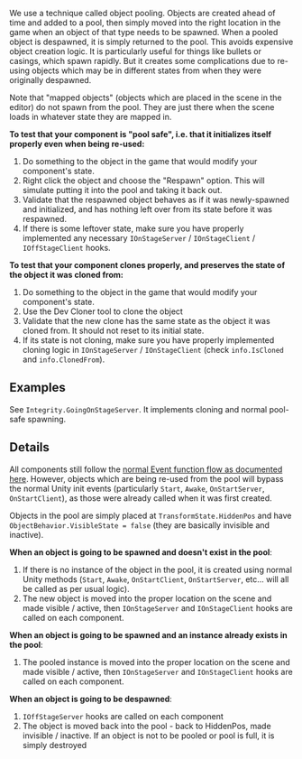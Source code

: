 We use a technique called object pooling. Objects are created ahead of time and added to a pool, then simply moved into the right location in the game when an object of that type needs to be spawned. When a pooled object is despawned, it is simply returned to the pool. This avoids expensive object creation logic. It is particularly useful for things like bullets or casings, which spawn rapidly. But it creates some complications due to re-using objects which may be in different states from when they were originally despawned.

Note that "mapped objects" (objects which are placed in the scene in the editor) do not spawn from the pool. They are just there when the scene loads in whatever state they are mapped in.

**To test that your component is "pool safe", i.e. that it initializes itself properly even when being re-used:**
1. Do something to the object in the game that would modify your component's state.
2. Right click the object and choose the "Respawn" option. This will simulate putting it into the pool and taking it back out.
3. Validate that the respawned object behaves as if it was newly-spawned and initialized, and has nothing left over from its state before it was respawned.
4. If there is some leftover state, make sure you have properly implemented any necessary `IOnStageServer` / `IOnStageClient` / `IOffStageClient` hooks.

**To test that your component clones properly, and preserves the state of the object it was cloned from:**
1. Do something to the object in the game that would modify your component's state.
2. Use the Dev Cloner tool to clone the object
3. Validate that the new clone has the same state as the object it was cloned from. It should not reset to its initial state.
4. If its state is not cloning, make sure you have properly implemented cloning logic in `IOnStageServer` / `IOnStageClient` (check `info.IsCloned` and `info.ClonedFrom`).

## Examples

See `Integrity.GoingOnStageServer`. It implements cloning and normal pool-safe spawning.

## Details

All components still follow the [normal Event function flow as documented here](https://docs.unity3d.com/Manual/ExecutionOrder.html). However, objects which are being re-used from the pool will bypass the normal Unity init events (particularly `Start`, `Awake`, `OnStartServer`, `OnStartClient`), as those were already called when it was first created.

Objects in the pool are simply placed at `TransformState.HiddenPos` and have `ObjectBehavior.VisibleState = false` (they are basically invisible and inactive).

**When an object is going to be spawned and doesn't exist in the pool**:
1. If there is no instance of the object in the pool, it is created using normal Unity methods (`Start`, `Awake`, `OnStartClient`, `OnStartServer`, etc... will all be called as per usual logic).
2. The new object is moved into the proper location on the scene and made visible / active, then `IOnStageServer` and `IOnStageClient` hooks are called on each component.

**When an object is going to be spawned and an instance already exists in the pool**:
1. The pooled instance is moved into the proper location on the scene and made visible / active, then `IOnStageServer` and `IOnStageClient` hooks are called on each component.

**When an object is going to be despawned**:
1. `IOffStageServer` hooks are called on each component
2. The object is moved back into the pool - back to HiddenPos, made invisible / inactive. If an object is not to be pooled or pool is full, it is simply destroyed
